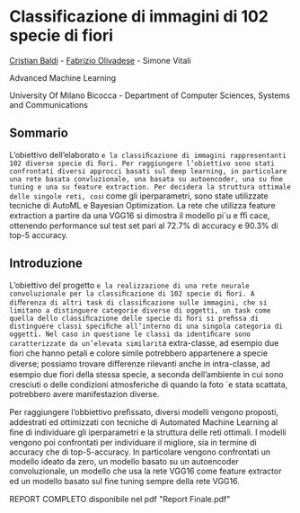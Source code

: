 # Classificazione di immagini di 102 specie di fiori

[Cristian Baldi](https://www.linkedin.com/in/crisbal/) - [Fabrizio Olivadese](https://www.linkedin.com/in/fabrizio-olivadese-71a445b3/) - Simone Vitali

Advanced Machine Learning

University Of Milano Bicocca - Department of Computer Sciences, Systems and Communications

## Sommario
L’obiettivo dell’elaborato `e la classiﬁcazione di immagini rappresentanti 102 diverse specie di ﬁori. Per raggiungere l’obiettivo sono stati confrontati diversi approcci basati sul deep learning, in particolare una rete basata convluzionale, una basata su autoencoder, una su ﬁne tuning e una su feature extraction. Per decidera la struttura ottimale delle singole reti, cos`ı come gli iperparametri, sono state utilizzate tecniche di AutoML e Bayesian Optimization. La rete che utilizza feature extraction a partire da una VGG16 si dimostra il modello pi`u e ﬃ cace, ottenendo performance sul test set pari al 72.7% di accuracy e 90.3% di top-5 accuracy.

## Introduzione
L’obiettivo del progetto `e la realizzazione di una rete neurale convoluzionale per la classiﬁcazione di 102 specie di ﬁori. A diﬀerenza di altri task di classiﬁcazione sulle immagini, che si limitano a distinguere categorie diverse di oggetti, un task come quella dello classiﬁcazione delle specie di ﬁori si preﬁssa di distinguere classi speciﬁche all’interno di una singola categoria di oggetti. Nel caso in questione le classi da identiﬁcare sono caratterizzate da un’elevata similarit`a extra-classe, ad esempio due ﬁori che hanno petali e colore simile potrebbero appartenere a specie diverse; possiamo trovare diﬀerenze rilevanti anche in intra-classe, ad esempio due ﬁori della stessa specie, a seconda dell’ambiente in cui sono cresciuti o delle condizioni atmosferiche di quando la foto ´e stata scattata, potrebbero avere manifestazion diverse.

Per raggiungere l’obbiettivo preﬁssato, diversi modelli vengono proposti, addestrati ed ottimizzati con tecniche di Automated Machine Learning al ﬁne di individuare gli iperparametri e la struttura delle reti ottimali. I modelli vengono poi confrontati per individuare il migliore, sia in termine di accuracy che di top-5-accuracy. In particolare vengono confrontati un modello ideato da zero, un modello basato su un autoencoder convoluzionale, un modello che usa la rete VGG16 come feature extractor ed un modello basato sul ﬁne tuning sempre della rete VGG16.

REPORT COMPLETO disponibile nel pdf "Report Finale.pdf"
